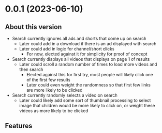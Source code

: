 # 0.0.1 (2023-06-10)
## About this version
- Search currently ignores all ads and shorts that come up on search
    - Later could add in a download if there is an ad displayed with search
    - Later could add in logic for channel/short clicks
        - For now, elected against it for simplicity for proof of concept
- Search currently displays all videos that displays on page 1 of results
    - Later could scroll a random number of times to load more videos and then search
        - Elected against this for first try, most people will likely click one of the first few results
        - Later could even weight the randomness so that first few links are more likely to be clicked
- Search currently randomly selects a video on search
    - Later could likely add some sort of thumbnail processing to select image that children would be more likely to click on, or weight these videos as more likely to be clicked

## Features

